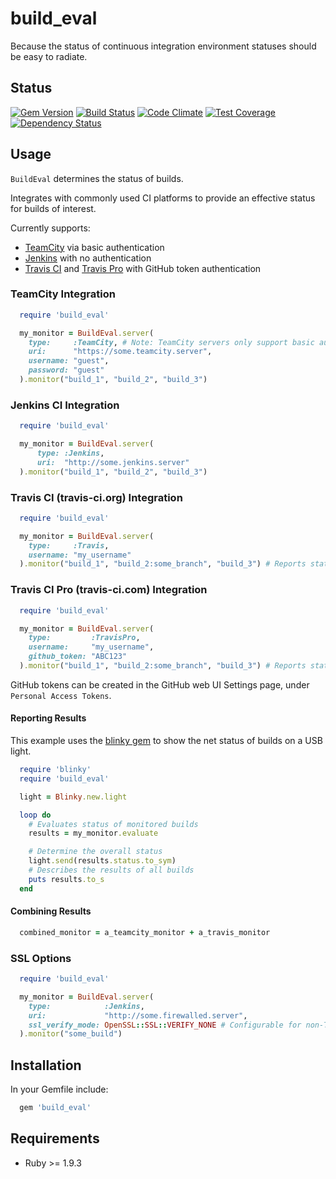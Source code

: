 # build_eval #

Because the status of continuous integration environment statuses should be easy to radiate.

## Status ##

[![Gem Version](https://badge.fury.io/rb/build_eval.svg)](http://badge.fury.io/rb/build_eval)
[![Build Status](https://travis-ci.org/MYOB-Technology/build_eval.png)](https://travis-ci.org/MYOB-Technology/build_eval)
[![Code Climate](https://codeclimate.com/github/MYOB-Technology/build_eval/badges/gpa.svg)](https://codeclimate.com/github/MYOB-Technology/build_eval)
[![Test Coverage](https://codeclimate.com/github/MYOB-Technology/build_eval/badges/coverage.svg)](https://codeclimate.com/github/MYOB-Technology/build_eval/coverage)
[![Dependency Status](https://gemnasium.com/MYOB-Technology/build_eval.png)](https://gemnasium.com/MYOB-Technology/build_eval)

## Usage ##

`BuildEval` determines the status of builds.

Integrates with commonly used CI platforms to provide an effective status for builds of interest.

Currently supports:

* [TeamCity](https://www.jetbrains.com/teamcity/) via basic authentication
* [Jenkins](https://jenkins.io/) with no authentication
* [Travis CI](https://travis-ci.org/) and [Travis Pro](https://travis-ci.com/) with GitHub token authentication

### TeamCity Integration ###

```ruby
  require 'build_eval'

  my_monitor = BuildEval.server(
    type:     :TeamCity, # Note: TeamCity servers only support basic authentication
    uri:      "https://some.teamcity.server",
    username: "guest",
    password: "guest"
  ).monitor("build_1", "build_2", "build_3")
```

### Jenkins CI Integration ###
```ruby
  require 'build_eval'

  my_monitor = BuildEval.server(
      type: :Jenkins,
      uri:  "http://some.jenkins.server"
  ).monitor("build_1", "build_2", "build_3")
```

### Travis CI (travis-ci.org) Integration ###

```ruby
  require 'build_eval'

  my_monitor = BuildEval.server(
    type:     :Travis,
    username: "my_username"
  ).monitor("build_1", "build_2:some_branch", "build_3") # Reports status of last build, regardless of branch, unless a branch is specified
```

### Travis CI Pro (travis-ci.com) Integration ###

```ruby
  require 'build_eval'

  my_monitor = BuildEval.server(
    type:         :TravisPro,
    username:     "my_username",
    github_token: "ABC123"
  ).monitor("build_1", "build_2:some_branch", "build_3") # Reports status of last build, regardless of branch, unless a branch is specified
```

GitHub tokens can be created in the GitHub web UI Settings page, under `Personal Access Tokens`.

#### Reporting Results ####

This example uses the [blinky gem](https://github.com/perryn/blinky) to show the net status of builds on a USB light.

```ruby
  require 'blinky'
  require 'build_eval'

  light = Blinky.new.light

  loop do
    # Evaluates status of monitored builds
    results = my_monitor.evaluate

    # Determine the overall status
    light.send(results.status.to_sym)
    # Describes the results of all builds
    puts results.to_s
  end
```

#### Combining Results ####

```ruby
  combined_monitor = a_teamcity_monitor + a_travis_monitor
```

### SSL Options ###

```ruby
  require 'build_eval'

  my_monitor = BuildEval.server(
    type:            :Jenkins,
    uri:             "http://some.firewalled.server",
    ssl_verify_mode: OpenSSL::SSL::VERIFY_NONE # Configurable for non-Travis servers
  ).monitor("some_build")
```

## Installation ##

In your Gemfile include:

```ruby
  gem 'build_eval'
```

## Requirements ##

* Ruby >= 1.9.3
